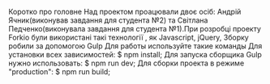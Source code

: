Коротко про головне
Над проектом проацювали двоє осіб: Андрій Ячник(виконував завдання для студента №2) та Світлана Педченко(виконувала завдання для студента №1).При розробці проекту Forkio були використані такі технології , як Javascript, jQuery, Зборку робили за допомогою Gulp
Для работы используйте такие команды
Для установки всех зависимостей: $ npm install;
Для запуска сборщика Gulp нужно использовать: $ npm run dev;
Для сборки проекта в режиме "production": $ npm run build;